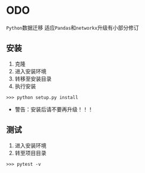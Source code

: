 
# ODO

`Python`数据迁移
适应`Pandas`和`networkx`升级有小部分修订

## 安装

1. 克隆
2. 进入安装环境
3. 转移至安装目录
4. 执行安装

`>>> python setup.py install`

+ 警告：安装后请不要再升级！！！

## 测试

1. 进入安装环境
2. 转至项目目录

`>>> pytest -v`